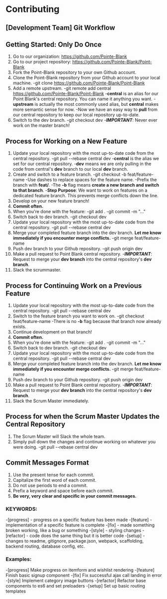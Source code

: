 # Contributing
## [Development Team] Git Workflow 

## Getting Started: Only Do Once ##
1. Go to our organization: https://github.com/Pointe-Blank
2. Go to our project repository: https://github.com/Pointe-Blank/Point-Blank
3. Fork the Point-Blank repository to your own Github account.
4. Clone the Point-Blank repository from your Github account to your local machine.
  -git clone https://github.com/Pointe-Blank/Point-Blank
5. Add a remote upstream. 
  -git remote add central https://github.com/Pointe-Blank/Point-Blank
  -**central** is an alias for our Point Blank's central repository. You can name it anything you want. 
  -**upstream** is actually the most commonly used alias, but **central** makes more semantic sense for now.
  -Now we have an easy way to **pull** from our central repository to keep our local repository up-to-date.
6. Switch to the dev branch.
  -git checkout dev
  -***IMPORTANT***: Never ever work on the master branch!

## Process for Working on a New Feature ##
1. Update your local repository with the most up-to-date code from the central repository.
  -git pull --rebase central dev
  -**central** is the alias we set for our central repository.
  -**dev** means we are only pulling in the code from central's **dev** branch to our local **dev** branch. 
2. Create and switch to a feature branch.
  -git checkout -b feat/feature-name
  -Use dashes to replace spaces for the feature name.
  -Prefix the branch with **feat/**.
  -The **-b** flag means **create a new branch and switch to that branch**.
  -**Step Purpose**: We want to work on features on a dedicated feature branch. This prevents merge conflicts down the line.
3. Develop on your new feature branch!
4. **Commit often.**
5. When you're done with the feature:
  -git add .
  -git commit -m "..."
6. Switch back to dev branch.
  -git checkout dev
7. Update your local repository with the most up-to-date code from the central repository.
  -git pull --rebase central dev
8. Merge your completed feature branch into the dev branch. **Let me know immediately if you encounter merge conflicts.**
  -git merge feat/feature-name
9. Push dev branch to your Github repository.
  -git push origin dev
10. Make a pull request to Point Blank central repository.
  -***IMPORTANT***: Request to merge your **dev branch** into the central repository's **dev branch**.
11. Slack the scrummaster.

## Process for Continuing Work on a Previous Feature ##
1. Update your local repository with the most up-to-date code from the central repository.
  -git pull --rebase central dev
2. Switch to the feature branch you want to work on.
  -git checkout feat/feature-name
  -There is no **-b** flag because that branch now already exists.
3. Continue development on that branch!
4. **Commit often.**
5. When you're done with the feature:
  -git add .
  -git commit -m "..."
6. Switch back to dev branch.
  -git checkout dev
7. Update your local repository with the most up-to-date code from the central repository.
  -git pull --rebase central dev
8. Merge your completed feature branch into the dev branch. **Let me know immediately if you encounter merge conflicts.**
  -git merge feat/feature-name
9. Push dev branch to your Github repository.
  -git push origin dev
10. Make a pull request to Point Blank central repository.
  -***IMPORTANT***: Request to merge your **dev branch** into the central repository's **dev branch**.
11. Slack the Scrum Master immediately.

## Process for when the Scrum Master Updates the Central Repository ##
1. The Scrum Master will Slack the whole team.
2. Simply pull down the changes and continue working on whatever you were doing.
  -git pull --rebase central dev


## Commit Messages Format ##
1. Use the present tense for each commit.
2. Capitalize the first word of each commit.
3. Do not use periods to end a commit.
4. Prefix a keyword and space before each commit. 
4. **Be very, very clear and specific in your commit messages.**


### KEYWORDS: ###
-[progress] - progress on a specific feature has been made
-[feature] - implementation of a specific feature is complete
-[fix] - made something broken working, like a bug or something
-[style] - styling changes
-[refactor] - code does the same thing but it is better code
-[setup] - changes to readme, gitignore, package.json, webpack, scaffolding, backend routing, database config, etc.

### Examples: ###
-[progress] Make progress on itemform and wishlist rendering
-[feature] Finish basic signup component
-[fix] Fix successful ajax call landing in error
-[style] Implement category image buttons
-[refactor] Refactor base components to es6 and set preloaders
-[setup] Set up basic routing templates